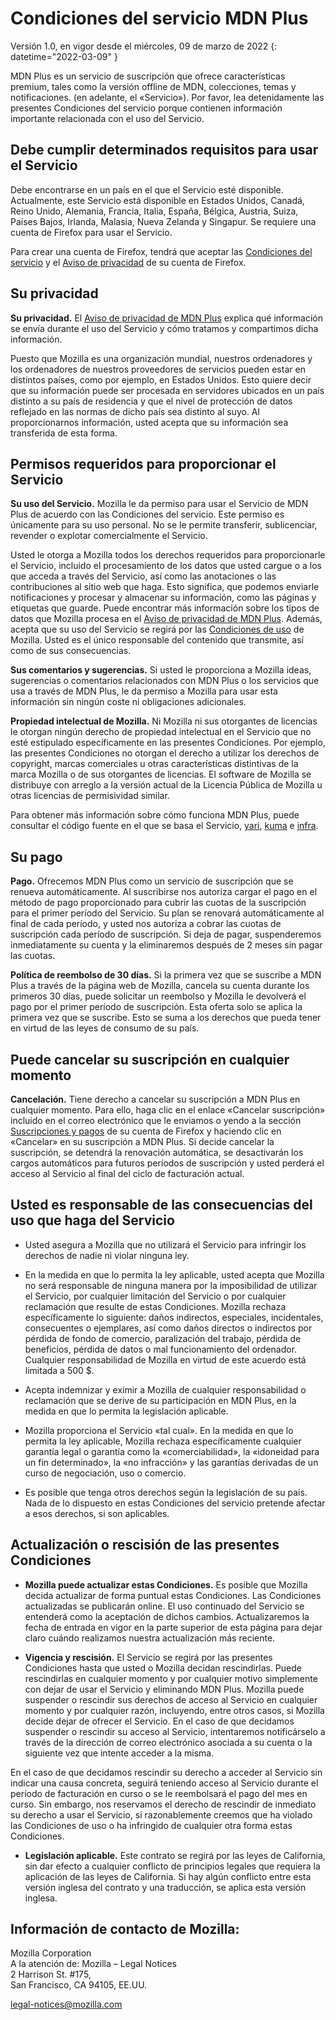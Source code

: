 ﻿# Condiciones del servicio MDN Plus

Versión 1.0, en vigor desde el miércoles, 09 de marzo de 2022
{: datetime="2022-03-09" }

MDN Plus es un servicio de suscripción que ofrece características premium, tales como la versión offline de MDN, colecciones, temas y notificaciones. (en adelante, el «Servicio»). Por favor, lea detenidamente las presentes Condiciones del servicio porque contienen información importante relacionada con el uso del Servicio.

## Debe cumplir determinados requisitos para usar el Servicio

Debe encontrarse en un país en el que el Servicio esté disponible. Actualmente, este Servicio está disponible en Estados Unidos, Canadá, Reino Unido, Alemania, Francia, Italia, España, Bélgica, Austria, Suiza, Países Bajos, Irlanda, Malasia, Nueva Zelanda y Singapur. Se requiere una cuenta de Firefox para usar el Servicio.

Para crear una cuenta de Firefox, tendrá que aceptar las [Condiciones del servicio](https://www.mozilla.org/about/legal/terms/services/) y el [Aviso de privacidad](https://www.mozilla.org/privacy/firefox/) de su cuenta de Firefox.

## Su privacidad

__Su privacidad.__ El [Aviso de privacidad de MDN Plus](https://www.mozilla.org/privacy/mdn-plus/) explica qué información se envía durante el uso del Servicio y cómo tratamos y compartimos dicha información.

Puesto que Mozilla es una organización mundial, nuestros ordenadores y los ordenadores de nuestros proveedores de servicios pueden estar en distintos países, como por ejemplo, en Estados Unidos. Esto quiere decir que su información puede ser procesada en servidores ubicados en un país distinto a su país de residencia y que el nivel de protección de datos reflejado en las normas de dicho país sea distinto al suyo. Al proporcionarnos información, usted acepta que su información sea transferida de esta forma.

## Permisos requeridos para proporcionar el Servicio

__Su uso del Servicio.__ Mozilla le da permiso para usar el Servicio de MDN Plus de acuerdo con las Condiciones del servicio. Este permiso es únicamente para su uso personal. No se le permite transferir, sublicenciar, revender o explotar comercialmente el Servicio.

Usted le otorga a Mozilla todos los derechos requeridos para proporcionarle el Servicio, incluido el procesamiento de los datos que usted cargue o a los que acceda a través del Servicio, así como las anotaciones o las contribuciones al sitio web que haga. Esto significa, que podemos enviarle notificaciones y procesar y almacenar su información, como las páginas y etiquetas que guarde. Puede encontrar más información sobre los tipos de datos que Mozilla procesa en el [Aviso de privacidad de MDN Plus](https://www.mozilla.org/privacy/mdn-plus/).
Además, acepta que su uso del Servicio se regirá por las [Condiciones de uso](https://www.mozilla.org/about/legal/acceptable-use/) de Mozilla. Usted es el único responsable del contenido que transmite, así como de sus consecuencias.

__Sus comentarios y sugerencias.__ Si usted le proporciona a Mozilla ideas, sugerencias o comentarios relacionados con MDN Plus o los servicios que usa a través de MDN Plus, le da permiso a Mozilla para usar esta información sin ningún coste ni obligaciones adicionales.

__Propiedad intelectual de Mozilla.__ Ni Mozilla ni sus otorgantes de licencias le otorgan ningún derecho de propiedad intelectual en el Servicio que no esté estipulado específicamente en las presentes Condiciones. Por ejemplo, las presentes Condiciones no otorgan el derecho a utilizar los derechos de copyright, marcas comerciales u otras características distintivas de la marca Mozilla o de sus otorgantes de licencias. El software de Mozilla se distribuye con arreglo a la versión actual de la Licencia Pública de Mozilla u otras licencias de permisividad similar.

Para obtener más información sobre cómo funciona MDN Plus, puede consultar el código fuente en el que se basa el Servicio, [yari](https://github.com/mdn/yari), [kuma](https://github.com/mdn/kuma) e [infra](https://github.com/mdn/infra).

## Su pago

__Pago.__ Ofrecemos MDN Plus como un servicio de suscripción que se renueva automáticamente. Al suscribirse nos autoriza cargar el pago en el método de pago proporcionado para cubrir las cuotas de la suscripción para el primer período del Servicio. Su plan se renovará automáticamente al final de cada período, y usted nos autoriza a cobrar las cuotas de suscripción cada período de suscripción. Si deja de pagar, suspenderemos inmediatamente su cuenta y la eliminaremos después de 2 meses sin pagar las cuotas.

__Política de reembolso de 30 días.__ Si la primera vez que se suscribe a MDN Plus a través de la página web de Mozilla, cancela su cuenta durante los primeros 30 días, puede solicitar un reembolso y Mozilla le devolverá el pago por el primer período de suscripción. Esta oferta solo se aplica la primera vez que se suscribe. Esto se suma a los derechos que pueda tener en virtud de las leyes de consumo de su país.

## Puede cancelar su suscripción en cualquier momento

__Cancelación.__ Tiene derecho a cancelar su suscripción a MDN Plus en cualquier momento. Para ello, haga clic en el enlace «Cancelar suscripción» incluido en el correo electrónico que le enviamos o yendo a la sección [Suscripciones y pagos](https://subscriptions.firefox.com) de su cuenta de Firefox y haciendo clic en «Cancelar» en su suscripción a MDN Plus. Si decide cancelar la suscripción, se detendrá la renovación automática, se desactivarán los cargos automáticos para futuros períodos de suscripción y usted perderá el acceso al Servicio al final del ciclo de facturación actual.

## Usted es responsable de las consecuencias del uso que haga del Servicio

* Usted asegura a Mozilla que no utilizará el Servicio para infringir los derechos de nadie ni violar ninguna ley.

* En la medida en que lo permita la ley aplicable, usted acepta que Mozilla no será responsable de ninguna manera por la imposibilidad de utilizar el Servicio, por cualquier limitación del Servicio o por cualquier reclamación que resulte de estas Condiciones. Mozilla rechaza específicamente lo siguiente: daños indirectos, especiales, incidentales, consecuentes o ejemplares, así como daños directos o indirectos por pérdida de fondo de comercio, paralización del trabajo, pérdida de beneficios, pérdida de datos o mal funcionamiento del ordenador. Cualquier responsabilidad de Mozilla en virtud de este acuerdo está limitada a 500 $.

* Acepta indemnizar y eximir a Mozilla de cualquier responsabilidad o reclamación que se derive de su participación en MDN Plus, en la medida en que lo permita la legislación aplicable.

* Mozilla proporciona el Servicio «tal cual». En la medida en que lo permita la ley aplicable, Mozilla rechaza específicamente cualquier garantía legal o garantía como la «comerciabilidad», la «idoneidad para un fin determinado», la «no infracción» y las garantías derivadas de un curso de negociación, uso o comercio.

* Es posible que tenga otros derechos según la legislación de su país. Nada de lo dispuesto en estas Condiciones del servicio pretende afectar a esos derechos, si son aplicables.

## Actualización o rescisión de las presentes Condiciones

* __Mozilla puede actualizar estas Condiciones.__ Es posible que Mozilla decida actualizar de forma puntual estas Condiciones. Las Condiciones actualizadas se publicarán online. El uso continuado del Servicio se entenderá como la aceptación de dichos cambios. Actualizaremos la fecha de entrada en vigor en la parte superior de esta página para dejar claro cuándo realizamos nuestra actualización más reciente.

* __Vigencia y rescisión.__ El Servicio se regirá por las presentes Condiciones hasta que usted o Mozilla decidan rescindirlas. Puede rescindirlas en cualquier momento y por cualquier motivo simplemente con dejar de usar el Servicio y eliminando MDN Plus. Mozilla puede suspender o rescindir sus derechos de acceso al Servicio en cualquier momento y por cualquier razón, incluyendo, entre otros casos, si Mozilla decide dejar de ofrecer el Servicio. En el caso de que decidamos suspender o rescindir su acceso al Servicio, intentaremos notificárselo a través de la dirección de correo electrónico asociada a su cuenta o la siguiente vez que intente acceder a la misma.

En el caso de que decidamos rescindir su derecho a acceder al Servicio sin indicar una causa concreta, seguirá teniendo acceso al Servicio durante el período de facturación en curso o se le reembolsará el pago del mes en curso. Sin embargo, nos reservamos el derecho de rescindir de inmediato su derecho a usar el Servicio, si razonablemente creemos que ha violado las Condiciones de uso o ha infringido de cualquier otra forma estas Condiciones.

* __Legislación aplicable.__ Este contrato se regirá por las leyes de California, sin dar efecto a cualquier conflicto de principios legales que requiera la aplicación de las leyes de California. Si hay algún conflicto entre esta versión inglesa del contrato y una traducción, se aplica esta versión inglesa.

## Información de contacto de Mozilla:

Mozilla Corporation  
A la atención de: Mozilla – Legal Notices  
2 Harrison St. #175,  
San Francisco, CA 94105, EE.UU.  

legal-notices@mozilla.com
